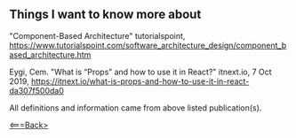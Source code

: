


## Things I want to know more about

"Component-Based Architecture" tutorialspoint, <https://www.tutorialspoint.com/software_architecture_design/component_based_architecture.htm>

Eygi, Cem. "What is “Props” and how to use it in React?" itnext.io, 7 Oct 2019, <https://itnext.io/what-is-props-and-how-to-use-it-in-react-da307f500da0>

All definitions and information came from above listed publication(s).

[<===Back>](README.md)
